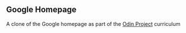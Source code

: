 ## Google Homepage

A clone of the Google homepage as part of the [Odin Project](http://www.theodinproject.com/) curriculum